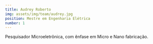 ```yaml
---
title: Audrey Roberto
img: assets/img/team/audrey.jpg
position: Mestre em Engenharia Elétrica
number: 1
---
```


Pesquisador Microeletrônica, com ênfase em Micro e Nano fabricação.